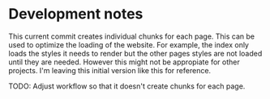# Development notes

This current commit creates individual chunks for each page. This can be used to optimize the loading of the website. For example, the index only loads the styles it needs to render but the other pages styles are not loaded until they are needed. However this might not be appropiate for other projects. I'm leaving this initial version like this for reference.

TODO: Adjust workflow so that it doesn't create chunks for each page.
